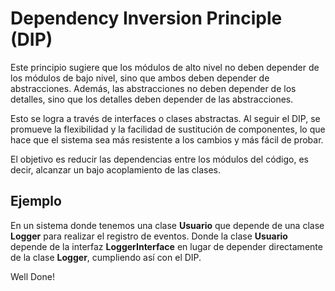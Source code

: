 # Dependency Inversion Principle (DIP)

Este principio sugiere que los módulos de alto nivel no deben depender de los módulos de bajo nivel, sino que ambos deben depender de abstracciones. Además, las abstracciones no deben depender de los detalles, sino que los detalles deben depender de las abstracciones.

Esto se logra a través de interfaces o clases abstractas. Al seguir el DIP, se promueve la flexibilidad y la facilidad de sustitución de componentes, lo que hace que el sistema sea más resistente a los cambios y más fácil de probar.

El objetivo es reducir las dependencias entre los módulos del código, es decir, alcanzar un bajo acoplamiento de las clases.

## Ejemplo

En un sistema donde tenemos una clase **Usuario** que depende de una clase **Logger** para realizar el registro de eventos. Donde la clase **Usuario** depende de la interfaz **LoggerInterface** en lugar de depender directamente de la clase **Logger**, cumpliendo así con el DIP.

Well Done!
